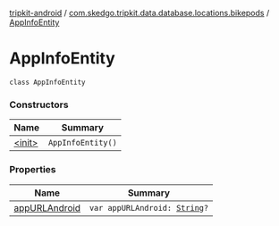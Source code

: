 [tripkit-android](../../index.md) / [com.skedgo.tripkit.data.database.locations.bikepods](../index.md) / [AppInfoEntity](./index.md)

# AppInfoEntity

`class AppInfoEntity`

### Constructors

| Name | Summary |
|---|---|
| [&lt;init&gt;](-init-.md) | `AppInfoEntity()` |

### Properties

| Name | Summary |
|---|---|
| [appURLAndroid](app-u-r-l-android.md) | `var appURLAndroid: `[`String`](https://kotlinlang.org/api/latest/jvm/stdlib/kotlin/-string/index.html)`?` |
